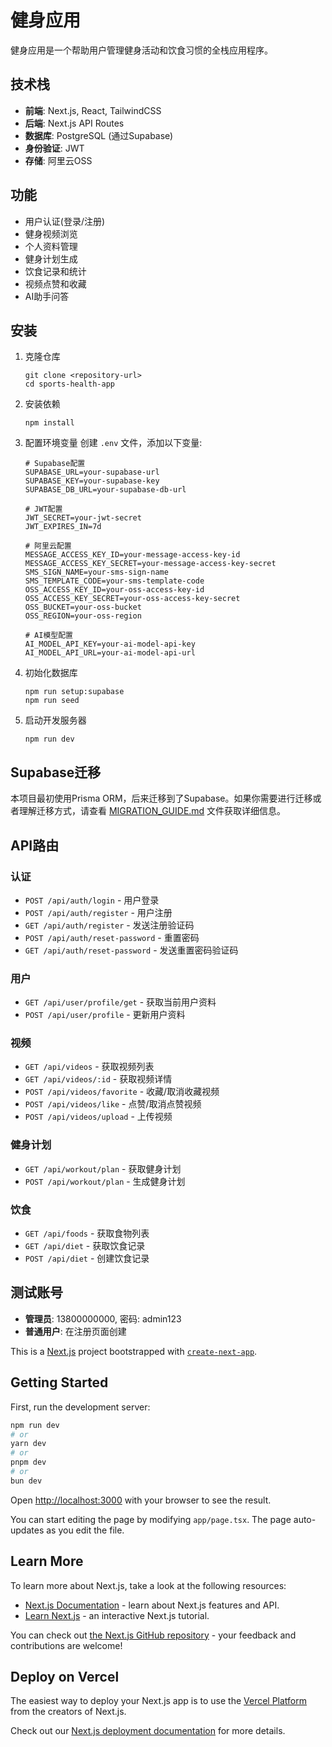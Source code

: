 # 健身应用

健身应用是一个帮助用户管理健身活动和饮食习惯的全栈应用程序。

## 技术栈

- **前端**: Next.js, React, TailwindCSS
- **后端**: Next.js API Routes
- **数据库**: PostgreSQL (通过Supabase)
- **身份验证**: JWT
- **存储**: 阿里云OSS

## 功能

- 用户认证(登录/注册)
- 健身视频浏览
- 个人资料管理
- 健身计划生成
- 饮食记录和统计
- 视频点赞和收藏
- AI助手问答

## 安装

1. 克隆仓库
   ```
   git clone <repository-url>
   cd sports-health-app
   ```

2. 安装依赖
   ```
   npm install
   ```

3. 配置环境变量
   创建 `.env` 文件，添加以下变量:
   ```
   # Supabase配置
   SUPABASE_URL=your-supabase-url
   SUPABASE_KEY=your-supabase-key
   SUPABASE_DB_URL=your-supabase-db-url

   # JWT配置
   JWT_SECRET=your-jwt-secret
   JWT_EXPIRES_IN=7d

   # 阿里云配置
   MESSAGE_ACCESS_KEY_ID=your-message-access-key-id
   MESSAGE_ACCESS_KEY_SECRET=your-message-access-key-secret
   SMS_SIGN_NAME=your-sms-sign-name
   SMS_TEMPLATE_CODE=your-sms-template-code
   OSS_ACCESS_KEY_ID=your-oss-access-key-id
   OSS_ACCESS_KEY_SECRET=your-oss-access-key-secret
   OSS_BUCKET=your-oss-bucket
   OSS_REGION=your-oss-region

   # AI模型配置
   AI_MODEL_API_KEY=your-ai-model-api-key
   AI_MODEL_API_URL=your-ai-model-api-url
   ```

4. 初始化数据库
   ```
   npm run setup:supabase
   npm run seed
   ```

5. 启动开发服务器
   ```
   npm run dev
   ```

## Supabase迁移

本项目最初使用Prisma ORM，后来迁移到了Supabase。如果你需要进行迁移或者理解迁移方式，请查看 [MIGRATION_GUIDE.md](MIGRATION_GUIDE.md) 文件获取详细信息。

## API路由

### 认证
- `POST /api/auth/login` - 用户登录
- `POST /api/auth/register` - 用户注册
- `GET /api/auth/register` - 发送注册验证码
- `POST /api/auth/reset-password` - 重置密码
- `GET /api/auth/reset-password` - 发送重置密码验证码

### 用户
- `GET /api/user/profile/get` - 获取当前用户资料
- `POST /api/user/profile` - 更新用户资料

### 视频
- `GET /api/videos` - 获取视频列表
- `GET /api/videos/:id` - 获取视频详情
- `POST /api/videos/favorite` - 收藏/取消收藏视频
- `POST /api/videos/like` - 点赞/取消点赞视频
- `POST /api/videos/upload` - 上传视频

### 健身计划
- `GET /api/workout/plan` - 获取健身计划
- `POST /api/workout/plan` - 生成健身计划

### 饮食
- `GET /api/foods` - 获取食物列表
- `GET /api/diet` - 获取饮食记录
- `POST /api/diet` - 创建饮食记录

## 测试账号

- **管理员**: 13800000000, 密码: admin123
- **普通用户**: 在注册页面创建

This is a [Next.js](https://nextjs.org) project bootstrapped with [`create-next-app`](https://nextjs.org/docs/app/api-reference/cli/create-next-app).

## Getting Started

First, run the development server:

```bash
npm run dev
# or
yarn dev
# or
pnpm dev
# or
bun dev
```

Open [http://localhost:3000](http://localhost:3000) with your browser to see the result.

You can start editing the page by modifying `app/page.tsx`. The page auto-updates as you edit the file.


## Learn More

To learn more about Next.js, take a look at the following resources:

- [Next.js Documentation](https://nextjs.org/docs) - learn about Next.js features and API.
- [Learn Next.js](https://nextjs.org/learn) - an interactive Next.js tutorial.

You can check out [the Next.js GitHub repository](https://github.com/vercel/next.js) - your feedback and contributions are welcome!

## Deploy on Vercel

The easiest way to deploy your Next.js app is to use the [Vercel Platform](https://vercel.com/new?utm_medium=default-template&filter=next.js&utm_source=create-next-app&utm_campaign=create-next-app-readme) from the creators of Next.js.

Check out our [Next.js deployment documentation](https://nextjs.org/docs/app/building-your-application/deploying) for more details.
